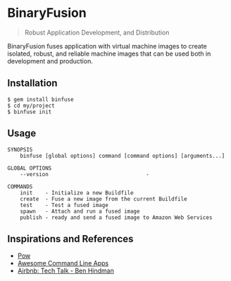 # BinaryFusion

>  Robust Application Development, and Distribution

BinaryFusion fuses application with virtual machine images to create 
isolated, robust, and reliable machine images that can be used both in 
development and production.

## Installation

    $ gem install binfuse
    $ cd my/project
    $ binfuse init

## Usage

    SYNOPSIS
        binfuse [global options] command [command options] [arguments...]

    GLOBAL OPTIONS
        --version                               - 

    COMMANDS
        init    - Initialize a new Buildfile
        create  - Fuse a new image from the current Buildfile
        test    - Test a fused image
        spawn   - Attach and run a fused image
        publish - ready and send a fused image to Amazon Web Services

## Inspirations and References

- [Pow](http://pow.cx/)
- [Awesome Command Line Apps](http://www.awesomecommandlineapps.com/)
- [Airbnb: Tech Talk - Ben Hindman](https://www.youtube.com/watch?v=Hal00g8o1iY)
